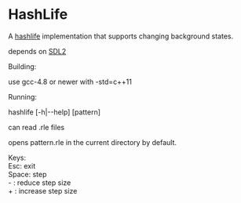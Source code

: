 HashLife
============

A [hashlife](http://en.wikipedia.org/wiki/hashlife "wikipedia.org") implementation that supports changing background states.

depends on [SDL2](http://libsdl.org/download-2.0.php "libsdl.org")

Building:

use gcc-4.8 or newer with -std=c++11

Running:

hashlife \[-h|--help\] \[pattern\]

can read .rle files

opens pattern.rle in the current directory by default.

Keys\: <br/>
Esc\: exit<br/>
Space\: step<br/>
\- \: reduce step size<br/>
\+ \: increase step size<br/>



